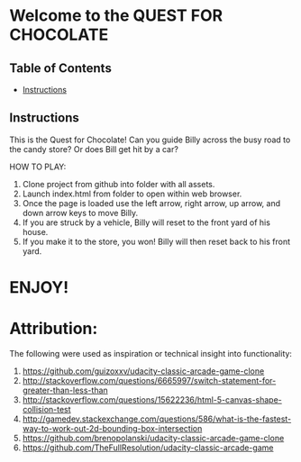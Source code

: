 # Welcome to the QUEST FOR CHOCOLATE

## Table of Contents

* [Instructions](#instructions)

## Instructions

This is the Quest for Chocolate! Can you guide Billy across the busy road to the candy store? Or does Bill get hit by a car?

HOW TO PLAY:

1) Clone project from github into folder with all assets.
2) Launch index.html from folder to open within web browser.
3) Once the page is loaded use the left arrow, right arrow, up arrow, and down arrow keys to move Billy.
4) If you are struck by a vehicle, Billy will reset to the front yard of his house.
5) If you make it to the store, you won! Billy will then reset back to his front yard.

# ENJOY!

# Attribution:

The following were used as inspiration or technical insight into functionality:
1) https://github.com/guizoxxv/udacity-classic-arcade-game-clone
2) http://stackoverflow.com/questions/6665997/switch-statement-for-greater-than-less-than 
3) http://stackoverflow.com/questions/15622236/html-5-canvas-shape-collision-test 
4) http://gamedev.stackexchange.com/questions/586/what-is-the-fastest-way-to-work-out-2d-bounding-box-intersection
5) https://github.com/brenopolanski/udacity-classic-arcade-game-clone 
6) https://github.com/TheFullResolution/udacity-classic-arcade-game 

